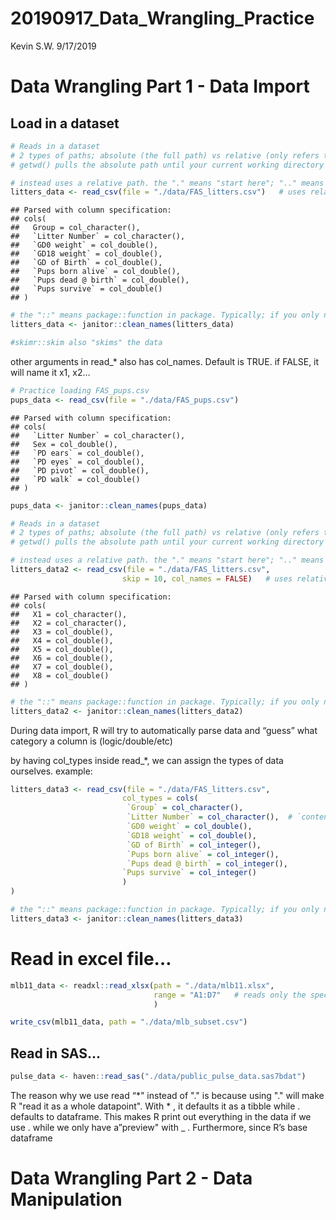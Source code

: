 20190917\_Data\_Wrangling\_Practice
================
Kevin S.W.
9/17/2019

# Data Wrangling Part 1 - Data Import

## Load in a dataset

``` r
# Reads in a dataset
# 2 types of paths; absolute (the full path) vs relative (only refers to the relevant files)
# getwd() pulls the absolute path until your current working directory

# instead uses a relative path. the "." means "start here"; ".." means "one directory up"; "..." means 2 up...
litters_data <- read_csv(file = "./data/FAS_litters.csv")   # uses relative path
```

    ## Parsed with column specification:
    ## cols(
    ##   Group = col_character(),
    ##   `Litter Number` = col_character(),
    ##   `GD0 weight` = col_double(),
    ##   `GD18 weight` = col_double(),
    ##   `GD of Birth` = col_double(),
    ##   `Pups born alive` = col_double(),
    ##   `Pups dead @ birth` = col_double(),
    ##   `Pups survive` = col_double()
    ## )

``` r
# the "::" means package::function in package. Typically; if you only need 1 fx from a package, use the "::"
litters_data <- janitor::clean_names(litters_data)

#skimr::skim also "skims" the data
```

other arguments in read\_\* also has col\_names. Default is TRUE. if
FALSE, it will name it x1, x2…

``` r
# Practice loading FAS_pups.csv
pups_data <- read_csv(file = "./data/FAS_pups.csv")
```

    ## Parsed with column specification:
    ## cols(
    ##   `Litter Number` = col_character(),
    ##   Sex = col_double(),
    ##   `PD ears` = col_double(),
    ##   `PD eyes` = col_double(),
    ##   `PD pivot` = col_double(),
    ##   `PD walk` = col_double()
    ## )

``` r
pups_data <- janitor::clean_names(pups_data)
```

``` r
# Reads in a dataset
# 2 types of paths; absolute (the full path) vs relative (only refers to the relevant files)
# getwd() pulls the absolute path until your current working directory

# instead uses a relative path. the "." means "start here"; ".." means "one directory up"; "..." means 2 up...
litters_data2 <- read_csv(file = "./data/FAS_litters.csv",
                         skip = 10, col_names = FALSE)   # uses relative path
```

    ## Parsed with column specification:
    ## cols(
    ##   X1 = col_character(),
    ##   X2 = col_character(),
    ##   X3 = col_double(),
    ##   X4 = col_double(),
    ##   X5 = col_double(),
    ##   X6 = col_double(),
    ##   X7 = col_double(),
    ##   X8 = col_double()
    ## )

``` r
# the "::" means package::function in package. Typically; if you only need 1 fx from a package, use the "::"
litters_data2 <- janitor::clean_names(litters_data2)
```

During data import, R will try to automatically parse data and “guess”
what category a column is (logic/double/etc)

by having col\_types inside read\_\*, we can assign the types of data
ourselves. example:

``` r
litters_data3 <- read_csv(file = "./data/FAS_litters.csv",
                         col_types = cols(
                          `Group` = col_character(),
                          `Litter Number` = col_character(),  # `content` includes the space
                          `GD0 weight` = col_double(),
                          `GD18 weight` = col_double(),
                          `GD of Birth` = col_integer(),
                          `Pups born alive` = col_integer(),
                          `Pups dead @ birth` = col_integer(),
                         `Pups survive` = col_integer()
                         )
)

# the "::" means package::function in package. Typically; if you only need 1 fx from a package, use the "::"
litters_data3 <- janitor::clean_names(litters_data3)
```

# Read in excel file…

``` r
mlb11_data <- readxl::read_xlsx(path = "./data/mlb11.xlsx", 
                                range = "A1:D7"   # reads only the specified xls cells
                                )

write_csv(mlb11_data, path = "./data/mlb_subset.csv")
```

## Read in SAS…

``` r
pulse_data <- haven::read_sas("./data/public_pulse_data.sas7bdat")
```

The reason why we use read “*" instead of "." is because using "." will
make R "read it as a whole datapoint". With * , it defaults it as a
tibble while . defaults to dataframe. This makes R print out everything
in the data if we use . while we only have a”preview" with \_ .
Furthermore, since R’s base dataframe

# Data Wrangling Part 2 - Data Manipulation
